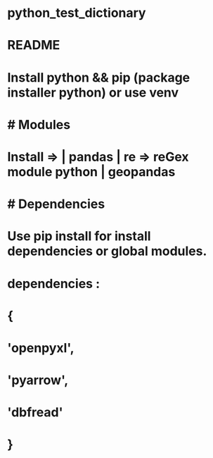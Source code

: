 # python_test_dictionary
#   
# README
# Install python && pip (package installer python) or use venv # 
# # Modules #
# Install => | pandas | re => reGex module python | geopandas 
#
# # Dependencies # 
# Use pip install for install dependencies or global modules.
#  dependencies : 
# {
#    'openpyxl', 
#    'pyarrow',
#    'dbfread'
# }
